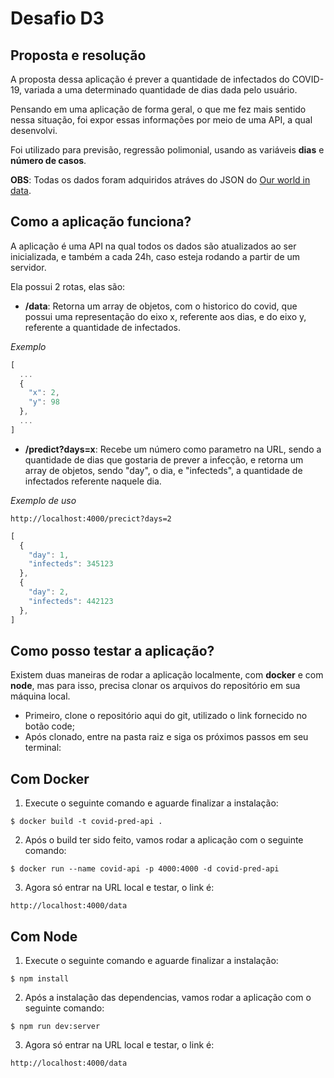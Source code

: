 # Desafio D3

## **Proposta e resolução**

A proposta dessa aplicação é prever a quantidade de infectados do COVID-19, variada a uma determinado quantidade de dias dada pelo usuário.

Pensando em uma aplicação de forma geral, o que me fez mais sentido nessa situação, foi expor essas informações por meio de uma API, a qual desenvolvi.

Foi utilizado para previsão, regressão polimonial, usando as variáveis **dias** e **número de casos**.

**OBS**: Todas os dados foram adquiridos atráves do JSON do [Our world in data](https://github.com/owid/covid-19-data/tree/master/public/data).
## **Como a aplicação funciona?**

A aplicação é uma API na qual todos os dados são atualizados ao ser inicializada, e também a cada 24h, caso esteja rodando a partir de um servidor.

Ela possui 2 rotas, elas são:
  - **/data**: Retorna um array de objetos, com o historico do covid, que possui uma representação do eixo x, referente aos dias, e do eixo y, referente a quantidade de infectados.

*Exemplo*

  ```js
  [
    ...
    {
      "x": 2,
      "y": 98
    },
    ...
  ]
  ```

  - **/predict?days=x**: Recebe um número como parametro na URL, sendo a quantidade de dias que gostaria de prever a infecção, e retorna um array de objetos, sendo "day", o dia, e "infecteds", a quantidade de infectados referente naquele dia.

 *Exemplo de uso*

  ```http
  http://localhost:4000/precict?days=2
  ```
  ```js
  [
    {
      "day": 1,
      "infecteds": 345123
    },
    {
      "day": 2,
      "infecteds": 442123
    },
  ]
  ```

## **Como posso testar a aplicação?**

Existem duas maneiras de rodar a aplicação localmente, com **docker** e com **node**, mas para isso, precisa clonar os arquivos do repositório em sua máquina local.
  - Primeiro, clone o repositório aqui do git, utilizado o link fornecido no botão code;
  - Após clonado, entre na pasta raiz e siga os próximos passos em seu terminal:
## Com Docker
1. Execute o seguinte comando e aguarde finalizar a instalação:
```
$ docker build -t covid-pred-api .
```
2. Após o build ter sido feito, vamos rodar a aplicação com o seguinte comando:
```
$ docker run --name covid-api -p 4000:4000 -d covid-pred-api
```
3. Agora só entrar na URL local e testar, o link é:
```http
http://localhost:4000/data
```
## Com Node
1. Execute o seguinte comando e aguarde finalizar a instalação:
```
$ npm install
```
2. Após a instalação das dependencias, vamos rodar a aplicação com o seguinte comando:
```
$ npm run dev:server
```
3. Agora só entrar na URL local e testar, o link é:
```http
http://localhost:4000/data
```
